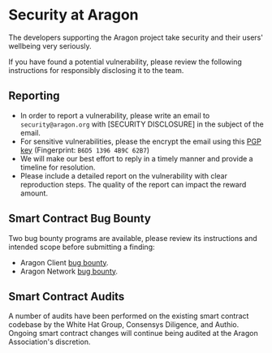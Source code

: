 # Security at Aragon

The developers supporting the Aragon project take security and their users' wellbeing very seriously.

If you have found a potential vulnerability, please review the following instructions for responsibly disclosing it to the team.

## Reporting

- In order to report a vulnerability, please write an email to `security@aragon.org` with [SECURITY DISCLOSURE] in the subject of the email.
- For sensitive vulnerabilities, please the encrypt the email using this [PGP key](rsc/security.asc) (Fingerprint: `B6D5 1396 4B9C 62B7`)
- We will make our best effort to reply in a timely manner and provide a timeline for resolution.
- Please include a detailed report on the vulnerability with clear reproduction steps. The quality of the report can impact the reward amount.

## Smart Contract Bug Bounty

Two bug bounty programs are available, please review its instructions and intended scope before submitting a finding:

- Aragon Client [bug bounty](./client_bug_bounty).
- Aragon Network [bug bounty](./an_bug_bounty).

## Smart Contract Audits

A number of audits have been performed on the existing smart contract codebase by the White Hat Group, Consensys Diligence, and Authio. Ongoing smart contract changes will continue being audited at the Aragon Association's discretion.

